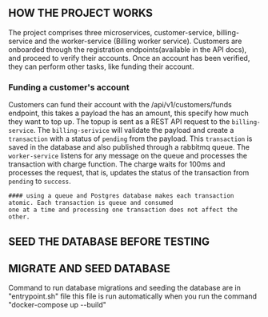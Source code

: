 ## HOW THE PROJECT WORKS
   The project comprises three microservices, customer-service, billing-service and the worker-service (Billing worker service).
   Customers are onboarded through the registration endpoints(available in the API docs), and proceed to verify their accounts.
   Once an account has been verified, they can perform other tasks, like funding their account.

   ### Funding a customer's account
   Customers can fund their account with the /api/v1/customers/funds endpoint, this takes a payload the has an amount, this specify how much
   they want to top up.
   The topup is sent as a REST API request to the ```billing-service```.
   The ```billing-serivice``` will validate the payload and create a ```transaction``` with a status of ```pending``` from the payload.
   This ```transaction``` is saved in the database and also published through a rabbitmq queue.
    The ```worker-service``` listens for any message on the queue and processes the transaction with charge function.
    The charge waits for 100ms and processes the request, that is, updates the status of the transaction from ```pending```
    to ```success```.

    #### using a queue and Postgres database makes each transaction atomic. Each transaction is queue and consumed
    one at a time and processing one transaction does not affect the other. 

## SEED THE DATABASE BEFORE TESTING

## MIGRATE AND SEED DATABASE
Command to run database migrations and seeding the database are in "entrypoint.sh" file
this file is run automatically when you run the command "docker-compose up --build"
